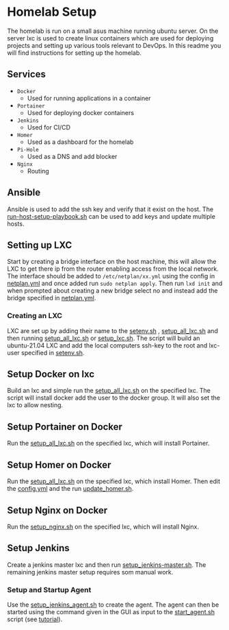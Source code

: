 # Homelab Setup

The homelab is run on a small asus machine running ubuntu server. On the server lxc is used to create linux containers
which are used for deploying projects and setting up various tools relevant to DevOps. In this readme you will find
instructions for setting up the homelab.

## Services

* `Docker`
    * Used for running applications in a container
* `Portainer`
    * Used for deploying docker containers
* `Jenkins`
    * Used for CI/CD
* `Homer`
    * Used as a dashboard for the homelab
* `Pi-Hole`
    * Used as a DNS and add blocker
* `Nginx`
    * Routing

## Ansible

Ansible is used to add the ssh key and verify that it exist on the host.
The [run-host-setup-playbook.sh](scripts/lxc-enviroment/run-host-setup-playbook.sh) can be used to add keys and update
multiple hosts.

## Setting up LXC

Start by creating a bridge interface on the host machine, this will allow the LXC to get there ip from the router
enabling access from the local network. The interface should be added to `/etc/netplan/xx.yml` using the config
in [netplan.yml](resources/misc/netplan.yml) and once added run `sudo netplan apply`. Then run `lxd init` and when
prompted about creating a new bridge select no and instead add the bridge
specified in [netplan.yml](resources/misc/netplan.yml).

### Creating an LXC

LXC are set up by adding their name to the [setenv.sh](scripts/setenv.sh)
, [setup_all_lxc.sh](scripts/lxc-enviroment/setup_all_lxc.sh) and then
running [setup_all_lxc.sh](scripts/lxc-enviroment/setup_all_lxc.sh)
or [setup_lxc.sh](scripts/lxc-enviroment/setup_lxc.sh). The script will build an ubuntu-21.04 LXC and add the local
computers ssh-key to the root and lxc-user specified in [setenv.sh](scripts/setenv.sh).

## Setup Docker on lxc

Build an lxc and simple run the [setup_all_lxc.sh](scripts/docker/setup_docker_ubuntu-lxc.sh) on the specified
lxc. The script will install docker add the user to the docker group. It will also set the lxc to allow nesting.

## Setup Portainer on Docker

Run the [setup_all_lxc.sh](scripts/docker/apps/setup_portainer.sh) on the specified
lxc, which will install Portainer.

## Setup Homer on Docker

Run the [setup_all_lxc.sh](scripts/docker/apps/setup_homer.sh) on the specified
lxc, which install Homer. Then edit the [config.yml](resources/homer-dashboard/config.yml) and the
run [update_homer.sh](scripts/docker/apps/update_homer.sh).

## Setup Nginx on Docker

Run the [setup_nginx.sh](scripts/docker/apps/setup_nginx.sh) on the specified
lxc, which will install Nginx.

## Setup Jenkins

Create a jenkins master lxc and then run [setup_jenkins-master.sh](scripts/jenkins/setup_jenkins-master.sh). The
remaining jenkins master setup requires som manual work.

### Setup and Startup Agent

Use the [setup_jenkins_agent.sh](scripts/jenkins/setup_jenkins_agent.sh) to create the agent. The agent can then be
started using the command given in the GUI as input to the [start_agent.sh](scripts/jenkins/start_agent.sh) script
(see [tutorial](https://www.youtube.com/watch?v=V2ejGOY_uJI&t=175s)).